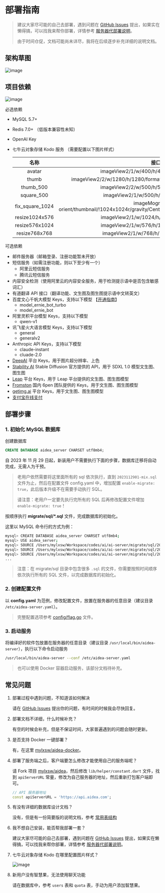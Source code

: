# 部署指南

> 建议大家尽可能的自己去部署，遇到问题在 [GitHub Issues](https://github.com/mylxsw/aidea-server/issues)
> 提出，如果实在懒得搞，可以找我来帮你部署，详情参考 [服务器代部署说明](./deploy-vip.md)。
>
> 由于时间仓促，文档可能尚未详尽，我将在后续逐步补充详细的说明文档。

## 架构草图

![image](https://github.com/mylxsw/aidea-server/assets/2330911/ffb59bb3-46d7-4fe6-a777-b409acff17e2)

## 项目依赖

![image](https://github.com/mylxsw/aidea-server/assets/2330911/43c095f5-4964-46c7-8c50-9b44b6d36fef)

必选依赖

- MySQL 5.7+
- Redis 7.0+ （低版本兼容性未知）
- OpenAI Key
- 七牛云对象存储 Kodo 服务 （需要配置以下图片样式）

  名称 |接口
    :---:|:---:
  avatar | imageView2/1/w/400/h/400/format/webp/q/75
  thumb | imageView2/2/w/1280/h/1280/format/webp/interlace/1/q/80\|imageslim
  thumb_500 | imageView2/2/w/500/h/500/format/webp/q/75
  square_500 | imageView2/1/w/500/h/500/format/jpg/q/75
  fix_square_1024 | imageMogr2/auto-orient/thumbnail/!1024x1024r/gravity/Center/crop/1024x1024/blur/1x0/quality/75
  resize1024x576 | imageView2/1/w/1024/h/576/format/png/q/75
  resize576x1024 | imageView2/1/w/576/h/1024/format/png/q/75
  resize768x768 | imageView2/1/w/768/h/768/format/png/q/75

可选依赖

- 邮件服务器（邮箱登录、注册功能暂未开放）
- 短信服务（如需注册功能，则以下至少有一个）
    - 阿里云短信服务
    - 腾讯云短信服务
- 内容安全检测（使用阿里云的内容安全服务，用于检测提示语中是否包含敏感词汇）
- 有道翻译 API 接口（翻译功能、文生图及图生图提示语中文转英文）
- 百度文心千帆大模型
  Keys，支持以下模型 【[开通指南](https://github.com/mylxsw/aidea-server/wiki/百度文心千帆服务开通指南)】
    - model_ernie_bot_turbo
    - model_ernie_bot
- 阿里灵积平台模型 Keys，支持以下模型
    - qwen-v1
- 讯飞星火大语言模型 Keys，支持以下模型
    - general
    - generalv2
- Anthropic API Keys，支持以下模型
    - claude-instant
    - cluade-2.0
- [DeepAI](https://deepai.org/) 平台 Keys，用于图片超分辨率、上色
- [Stability AI](https://stability.ai/) Stable Diffusion 官方提供的 API，用于 SDXL 1.0 模型文生图、图生图
- [Leap](https://tryleap.ai/) 平台 Keys，用于 Leap 平台提供的文生图、图生图模型
- [Fromston](https://fromston.6pen.art/) 国内 6pen 团队提供的 Keys，用于文生图、图生图模型
- [getimg.ai](https://getimg.ai/tools/api) 平台 Keys，用于文生图、图生图模型
- [支付宝在线支付](./alipay-configuration.md)

## 部署步骤

### 1. 初始化 MySQL 数据库

创建数据库

```sql
CREATE DATABASE aidea_server CHARSET utf8mb4;
```

自 2023 年 11 月 29 日起，新装用户不需要执行下面的步骤，数据库迁移将自动完成，无需人为干预。

> 老用户依然需要将这里面所有的 sql 依次执行，直到 `2023112901-mix.sql` 文件为止，然后在配置文件 config.yaml
> 中，增加配置 `enable-migrate: true`，此后版本升级不在需要手动执行 SQL。
>
> 请注意：老用户一定要先执行完所有的 SQL 后再修改配置文件增加 `enable-migrate: true`！

按顺序执行 **migrate/sql/*.sql** 文件，完成数据库的初始化。

这里以 MySQL 命令行的方式为例：

```bash
mysql> CREATE DATABASE aidea_server CHARSET utf8mb4;
mysql> USE aidea_server;
mysql> SOURCE /Users/mylxsw/Workspace/codes/ai/ai-server/migrate/sql/2023090801-ddl.sql;
mysql> SOURCE /Users/mylxsw/Workspace/codes/ai/ai-server/migrate/sql/2023090802-dml.sql;
mysql> SOURCE /Users/mylxsw/Workspace/codes/ai/ai-server/migrate/sql/2023092501-dml.sql;
...
```

> 注意：在 migrate/sql 目录中包含很多 `.sql` 的文件，你需要按照时间顺序依次执行所有的 SQL 文件，以完成数据库的初始化。

### 2. 创建配置文件

以 **config.yaml** 为范例，修改配置文件，放置在服务器的任意目录（建议目录 `/etc/aidea-server.yaml`）。

> 完整配置选项参考 [config/flag.go](https://github.com/mylxsw/aidea-server/blob/master/config/flag.go) 文件。

### 3. 启动服务

将编译好的软件包放置在服务器的任意目录（建议目录 `/usr/local/bin/aidea-server`），执行以下命令启动服务

```bash
/usr/local/bin/aidea-server --conf /etc/aidea-server.yaml
```

> 也可以使用 Docker 容器启动服务，该部分文档待补充。

## 常见问题

1. 部署过程中遇到问题，不知道该如何解决

   请在 [GitHub Issues](https://github.com/mylxsw/aidea-server/issues) 提出你的问题，有时间的时候我会尽快回复。
2. 部署文档不详细，什么时候补充？

   有空的时候会补充，但是不保证时间，大家普遍遇到的问题会随时更新。
3. 是否支持 Docker 一键部署？

   有，在这里 [mylxsw/aidea-docker](https://github.com/mylxsw/aidea-docker)。
4. 部署了服务端之后，客户端要怎么修改才能使用自己的服务端呢？

   请 Fork 项目 [mylxsw/aidea](https://github.com/mylxsw/aidea)，然后修改 `lib/helper/constant.dart`
   文件，找到 `apiServerURL` 常量，修改为自己服务器的地址，然后重新打包客户端即可。

    ```dart
    // API 服务器地址
    const apiServerURL = 'https://api.aidea.com';
    ```
5. 有没有详细的数据库设计文档？

   没有，但是有一份简要版的说明文档，参考 [常用表结构](./table-tutorials.md)
6. 我不想自己安装，能否帮我部署一套？

   建议大家尽可能的自己去部署，遇到问题在 [GitHub Issues](https://github.com/mylxsw/aidea-server/issues)
   提出，如果实在懒得搞，可以找我来帮你部署，详情参考 [服务器代部署说明](./deploy-vip.md)。

7. 七牛云对象存储 Kodo 在哪里配置图片样式？

    ![image](https://github.com/mylxsw/aidea-server/assets/2330911/5a450205-66aa-4f26-9dc3-d4696a2abfae)

8. 新用户没有智慧果，无法使用聊天功能

   请在数据库中，参考 `users` 表和 `quota` 表，手动为用户添加智慧果。
